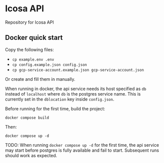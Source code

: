 # Icosa API

Repository for Icosa API

## Docker quick start

Copy the following files:

- `cp example.env .env`
- `cp config.example.json config.json`
- `cp gcp-service-account.example.json gcp-service-account.json`

Or create and fill them in manually.

When running in docker, the api service needs its host specified as `db` instead of `localhost` where `db` is the postgres service name. This is currently set in the `dblocation` key inside `config.json`.

Before running for the first time, build the project:

`docker compose build`

Then:

`docker compose up -d`

TODO: When running  `docker compose up -d` for the first time, the api service may start before postgres is fully available and fail to start. Subsequent runs should work as expected.

